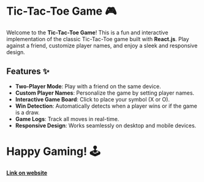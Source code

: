 # Tic-Tac-Toe Game 🎮

Welcome to the **Tic-Tac-Toe Game**! This is a fun and interactive implementation of the classic Tic-Tac-Toe game built with **React.js**. Play against a friend, customize player names, and enjoy a sleek and responsive design.

## Features ✨

- **Two-Player Mode**: Play with a friend on the same device.
- **Custom Player Names**: Personalize the game by setting player names.
- **Interactive Game Board**: Click to place your symbol (X or O).
- **Win Detection**: Automatically detects when a player wins or if the game is a draw.
- **Game Logs**: Track all moves in real-time.
- **Responsive Design**: Works seamlessly on desktop and mobile devices.

# Happy Gaming! 🕹️

**[Link on website](https://stellular-kringle-dcb6bc.netlify.app/)**
